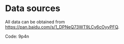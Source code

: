 
# Data sources

All data can be obtained from https://pan.baidu.com/s/1_DPNeQ73WT9LCy6cOyyPFQ.

Code: 9p4n

